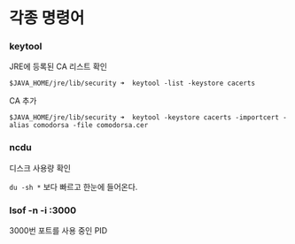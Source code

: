# 각종 명령어

### keytool

JRE에 등록된 CA 리스트 확인

`$JAVA_HOME/jre/lib/security ➜  keytool -list -keystore cacerts`

CA 추가

`$JAVA_HOME/jre/lib/security ➜  keytool -keystore cacerts -importcert -alias comodorsa -file comodorsa.cer`


### ncdu

디스크 사용량 확인

`du -sh *` 보다 빠르고 한눈에 들어온다.


### lsof -n -i :3000

3000번 포트를 사용 중인 PID
